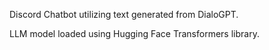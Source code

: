 Discord Chatbot utilizing text generated from DialoGPT.

LLM model loaded using Hugging Face Transformers library.
